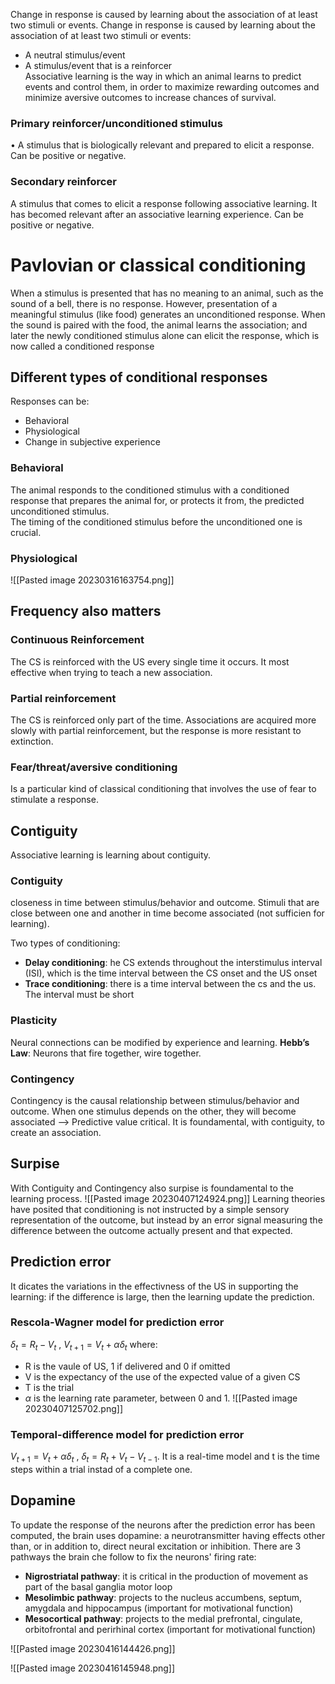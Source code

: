Change in response is caused by learning about the association of at least two stimuli or events. Change in response is caused by learning about the association of at least two stimuli or events:  
- A neutral stimulus/event  
- A stimulus/event that is a reinforcer  
Associative learning is the way in which an animal learns to predict events and control them, in order to maximize rewarding outcomes and minimize aversive outcomes to increase chances of survival.

### Primary reinforcer/unconditioned stimulus  
• A stimulus that is biologically relevant and prepared to elicit a response. Can be positive or negative.  

### Secondary reinforcer  
A stimulus that comes to elicit a response following associative learning. It has becomed relevant after an associative learning experience. Can be positive or negative.

# Pavlovian or classical conditioning

When a stimulus is presented that has no meaning to an animal, such as the sound of a bell, there is no response. However, presentation of a meaningful stimulus (like food) generates an unconditioned response. When the sound is paired with the food, the animal learns the association; and later the newly conditioned stimulus alone can elicit the response, which is now called a conditioned response

## Different types of conditional responses

Responses can be: 
- Behavioral
- Physiological
- Change in subjective experience

### Behavioral
The animal responds to the conditioned stimulus with a conditioned response that prepares the animal for, or protects it from, the predicted unconditioned stimulus.  
The timing of the conditioned stimulus before the unconditioned one is crucial.

### Physiological
![[Pasted image 20230316163754.png]]


## Frequency also matters

### Continuous Reinforcement  
The CS is reinforced with the US every single time it occurs. It most effective when trying to teach a new association.

### Partial reinforcement  
The CS is reinforced only part of the time. Associations are acquired more slowly with partial reinforcement, but the response is more resistant to extinction.


### Fear/threat/aversive conditioning
Is a particular kind of classical conditioning that involves the use of fear to stimulate a response.


## Contiguity

Associative learning is learning about contiguity.

### Contiguity
closeness in time between stimulus/behavior and outcome. Stimuli that are close between one and another in time become associated (not sufficien for learning).

Two types of conditioning:
- __Delay conditioning__: he CS extends throughout the interstimulus interval (ISI), which is the time interval between the CS onset and the US onset
- __Trace conditioning__: there is a time interval between the cs and the us. The interval must be short

### Plasticity
Neural connections can be modified by experience and learning.
__Hebb’s Law__: Neurons that fire together, wire together.

### Contingency
Contingency is the causal relationship between stimulus/behavior and outcome. When one stimulus depends on the other, they will become associated --> Predictive value critical.
It is foundamental, with contiguity, to create an association.

## Surpise 

With Contiguity and Contingency also surpise is foundamental to the learning process.
![[Pasted image 20230407124924.png]]
Learning theories have posited that conditioning is not instructed by a simple sensory representation of the outcome, but instead by an error signal measuring the difference between the outcome actually present and that expected.

## Prediction error
It dicates the variations in the effectivness of the US in supporting the learning: if the difference is large, then the learning update the prediction.

### Rescola-Wagner model for prediction error
$\delta_t = R_t - V_t$ , $V_{t + 1} = V_t + \alpha \delta_t$ where:
- R is the vaule of US, 1 if delivered and 0 if omitted
- V is the expectancy of the use of the expected value of a given CS
- T is the trial
- $\alpha$ is the learning rate parameter, between 0 and 1.
![[Pasted image 20230407125702.png]]

### Temporal-difference model for prediction error
$V_{t + 1} = V_t + \alpha \delta_t$ , $\delta_t = R_t + V_t - V_{t - 1}$. It is a real-time model and t is the time steps within a trial instad of a complete one.

## Dopamine 

To update the response of the neurons after the prediction error has been computed, the brain uses dopamine: a neurotransmitter having effects other than, or in addition to, direct neural excitation or inhibition.
There are 3 pathways the brain che follow to fix the neurons' firing rate:
- __Nigrostriatal pathway__: it is critical in the production of movement as part of the basal ganglia motor loop
- __Mesolimbic pathway__: projects to the nucleus accumbens, septum, amygdala and hippocampus (important for motivational function)
- __Mesocortical pathway__: projects to the medial prefrontal, cingulate, orbitofrontal and perirhinal cortex (important for motivational function)

![[Pasted image 20230416144426.png]]

![[Pasted image 20230416145948.png]]
